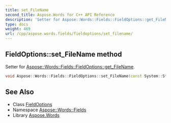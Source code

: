 ```yaml
---
title: set_FileName
second_title: Aspose.Words for C++ API Reference
description: 'Setter for Aspose::Words::Fields::FieldOptions::get_FileName.'
type: docs
weight: 469
url: /cpp/aspose.words.fields/fieldoptions/set_filename/
---
```

## FieldOptions::set_FileName method


Setter for [Aspose::Words::Fields::FieldOptions::get_FileName](../get_filename/).

```cpp
void Aspose::Words::Fields::FieldOptions::set_FileName(const System::String &value)
```

## See Also

* Class [FieldOptions](../)
* Namespace [Aspose::Words::Fields](../../)
* Library [Aspose.Words](../../../)
